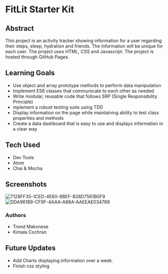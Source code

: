 # FitLit Starter Kit

## Abstract
This project is an activity tracker showing information for a user regarding their steps, sleep, hydration and friends. The information will be unique for each user. The project uses HTML, CSS and Javascript. The project is hosted through GitHub Pages.

##  Learning Goals

- Use object and array prototype methods to perform data manipulation
- Implement ES6 classes that communicate to each other as needed
- Write modular, reusable code that follows SRP (Single Responsibility Principle)
- mplement a robust testing suite using TDD
- Display information on the page while maintaining ability to test class properties and methods
- Create a data dashboard that is easy to use and displays information in a clear way
 

## Tech Used

- Dev Tools
- Atom
- Chai & Mocha

## Screenshots

![7128FF35-1CED-4E60-8BEF-828D7561B0F9](https://user-images.githubusercontent.com/49410633/74396765-e4979400-4e0a-11ea-9d62-e1b3fdd410fd.jpeg)
![DDA96189-CF9F-4AAA-A88A-AAEEAE034769](https://user-images.githubusercontent.com/49410633/74396768-e6f9ee00-4e0a-11ea-8efc-366e1e1699dd.jpeg)


### Authors

- Trond Makonese
- Kimala Cochran

## Future Updates

- Add Charts displaying information over a week.
- Finish css styling
